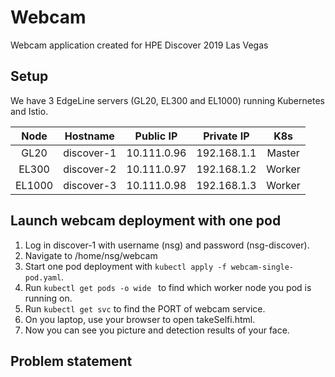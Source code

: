 # Webcam

Webcam application created for HPE Discover 2019 Las Vegas

## Setup
We have 3 EdgeLine servers (GL20, EL300 and EL1000) running Kubernetes and Istio.

| Node    | Hostname     | Public IP   | Private IP  | K8s    |
| :-----: |:------------:| :----------:|:-----------:| :-----:|
| GL20    | discover-1   | 10.111.0.96 | 192.168.1.1 | Master |
| EL300   | discover-2   | 10.111.0.97 | 192.168.1.2 | Worker |
| EL1000  | discover-3   | 10.111.0.98 | 192.168.1.3 | Worker |

## Launch webcam deployment with one pod
1. Log in discover-1 with username (nsg) and password (nsg-discover).
2. Navigate to /home/nsg/webcam
3. Start one pod deployment with ```kubectl apply -f webcam-single-pod.yaml```.
4. Run ```kubectl get pods -o wide ``` to find which worker node you pod is running on.
5. Run ```kubectl get svc``` to find the PORT of webcam service.
6. On you laptop, use your browser to open takeSelfi.html. 
7. Now you can see you picture and detection results of your face.

## Problem statement
